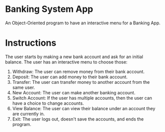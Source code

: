 # Banking System App
An Object-Oriented program to have an interactive menu for a Banking App.

# Instructions
The user starts by making a new bank account and ask for an initial balance.
The user has an interactive menu to choose those:

1. Withdraw: The user can remove money from their bank account.
2. Deposit: The user can add money to their bank account.
3. Transfer: The user can transfer money to another account from the same user.
4. New Account: The user can make another banking account.
5. Switch Account: If the user has multiple accounts, then the user can have a choice to change accounts.
6. View Balance: The user can view their balance under an account they are currently in.
7. Exit: The user logs out, doesn't save the accounts, and ends the program.


